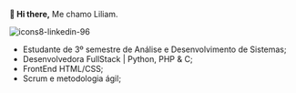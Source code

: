   **👋 Hi there,**
  Me chamo Liliam.

  ![icons8-linkedin-96]([https://github.com/user-attachments/assets/5d348475-26b6-4992-9c4b-7fbcbf52e18e](https://www.linkedin.com/in/liliamteixeira-ltx01))

  
  - Estudante de 3º semestre de Análise e Desenvolvimento de Sistemas;
  - Desenvolvedora FullStack | Python, PHP & C;
  - FrontEnd HTML/CSS;
  - Scrum e metodologia ágil;
